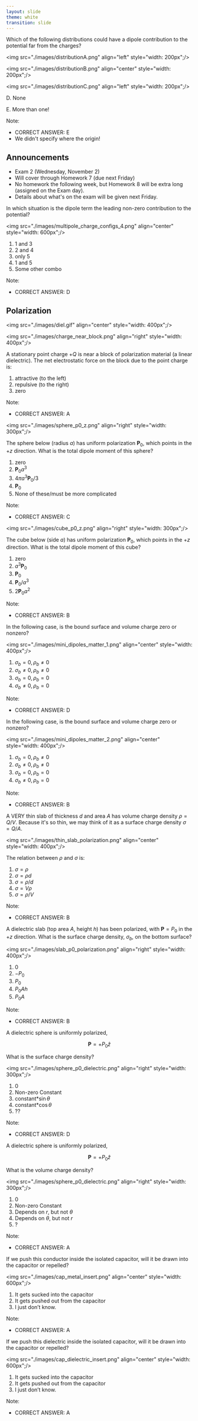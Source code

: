 ```yaml
---
layout: slide
theme: white
transition: slide
---
```


<section data-markdown>

Which of the following distributions could have a dipole contribution to the potential far from the charges?

<img src="./images/distributionA.png" align="left" style="width: 200px";/><br/>

<img src="./images/distributionB.png" align="center" style="width: 200px";/><br/>

<img src="./images/distributionC.png" align="left" style="width: 200px";/><br/>

D. None<br/>

E. More than one!

Note:
* CORRECT ANSWER: E
* We didn't specify where the origin!

</section>

<section data-markdown>

## Announcements

* Exam 2 (Wednesday, November 2)
* Will cover through Homework 7 (due next Friday)
* No homework the following week, but Homework 8 will be extra long (assigned on the Exam day).
* Details about what's on the exam will be given next Friday.

</section>

<section data-markdown>

In which situation is the dipole term the leading non-zero contribution to the potential?

<img src="./images/multipole_charge_configs_4.png" align="center" style="width: 600px";/>


1. 1 and 3
2. 2 and 4
3. only 5
4. 1 and 5
5. Some other combo

Note:
* CORRECT ANSWER: D


</section>



<section data-markdown>

## Polarization

<img src="./images/diel.gif" align="center" style="width: 400px";/>


</section>

<section data-markdown>

<img src="./images/charge_near_block.png" align="right" style="width: 400px";/>

A stationary point charge $+Q$ is near a block of polarization material (a linear dielectric).  The net electrostatic force on the block due to the point charge is:

1. attractive (to the left)
2. repulsive (to the right)
3. zero

Note:
* CORRECT ANSWER: A

</section>

<section data-markdown>

<img src="./images/sphere_p0_z.png" align="right" style="width: 300px";/>

The sphere below (radius $a$) has uniform polarization $\mathbf{P}_0$, which points in the $+z$ direction.
What is the total dipole moment of this sphere?

1. zero
2. $\mathbf{P}_0 a^3$
3. $4\pi a^3 \mathbf{P}_0/3$
4. $\mathbf{P}_0$  
5. None of these/must be more complicated  


Note:
* CORRECT ANSWER: C

</section>

<section data-markdown>

<img src="./images/cube_p0_z.png" align="right" style="width: 300px";/>

The cube below (side $a$) has uniform polarization $\mathbf{P}_0$, which points in the $+z$ direction.
What is the total dipole moment of this cube?

1. zero
2. $a^3 \mathbf{P}_0$
3. $\mathbf{P}_0$
4. $\mathbf{P}_0/a^3$
5. $2 \mathbf{P}_0 a^2$  


Note:
* CORRECT ANSWER: B

</section>

<section data-markdown>

In the following case, is the bound surface and volume charge zero or nonzero?

<img src="./images/mini_dipoles_matter_1.png" align="center" style="width: 400px";/>


1. $\sigma_b = 0, \rho_b \neq 0$
2. $\sigma_b \neq 0, \rho_b \neq 0$
3. $\sigma_b = 0, \rho_b=0$
4. $\sigma_b \neq 0, \rho_b=0$

Note:
* CORRECT ANSWER:  D

</section>

<section data-markdown>

In the following case, is the bound surface and volume charge zero or nonzero?

<img src="./images/mini_dipoles_matter_2.png" align="center" style="width: 400px";/>


1. $\sigma_b = 0, \rho_b \neq 0$
2. $\sigma_b \neq 0, \rho_b \neq 0$
3. $\sigma_b = 0, \rho_b=0$
4. $\sigma_b \neq 0, \rho_b=0$

Note:
* CORRECT ANSWER:  B

</section>

<section data-markdown>

A VERY thin slab of thickness $d$ and area $A$ has volume charge density $\rho = Q / V$. Because it's so thin, we may think of it as a surface charge density $\sigma = Q / A$.

<img src="./images/thin_slab_polarization.png" align="center" style="width: 400px";/>


The relation between $\rho$ and $\sigma$ is:
1. $\sigma = \rho$
2. $\sigma = \rho d$		
3. $\sigma = \rho/d$
4. $\sigma = V \rho$		
5. $\sigma = \rho/V$

Note:
* CORRECT ANSWER: B

</section>

<section data-markdown>

A dielectric slab (top area $A$, height $h$) has been polarized, with $\mathbf{P}=P_0$ in the $+z$ direction. What is the surface charge density, $\sigma_b$, on the bottom surface?

<img src="./images/slab_p0_polarization.png" align="right" style="width: 400px";/>


1. 0
2. $-P_0$
3. $P_0$
4. $P_0 A h$
5. $P_0 A$

Note:
* CORRECT ANSWER: B

</section>

<section data-markdown>

A dielectric sphere is uniformly polarized,

$$\mathbf{P} = +P_0\hat{z}$$

What is the surface charge density?

<img src="./images/sphere_p0_dielectric.png" align="right" style="width: 300px";/>


1. 0
2. Non-zero Constant
3. constant*$\sin \theta$
4. constant*$\cos \theta$
5.  ??

Note:
* CORRECT ANSWER: D

</section>

<section data-markdown>
A dielectric sphere is uniformly polarized,

$$\mathbf{P} = +P_0\hat{z}$$

What is the volume charge density?

<img src="./images/sphere_p0_dielectric.png" align="right" style="width: 300px";/>


1. 0
2. Non-zero Constant
3. Depends on $r$, but not $\theta$
4. Depends on $\theta$, but not $r$
5. ?

Note:
* CORRECT ANSWER: A

</section>

<section data-markdown>

If we push this conductor inside the isolated capacitor, will it be drawn into the capacitor or repelled?

<img src="./images/cap_metal_insert.png" align="center" style="width: 600px";/>


1. It gets sucked into the capacitor
2. It gets pushed out from the capacitor
3. I just don’t know.

Note:
* CORRECT ANSWER: A

</section>

<section data-markdown>

If we push this dielectric inside the isolated capacitor, will it be drawn into the capacitor or repelled?

<img src="./images/cap_dielectric_insert.png" align="center" style="width: 600px";/>


1. It gets sucked into the capacitor
2. It gets pushed out from the capacitor
3. I just don’t know.

Note:
* CORRECT ANSWER: A

</section>
